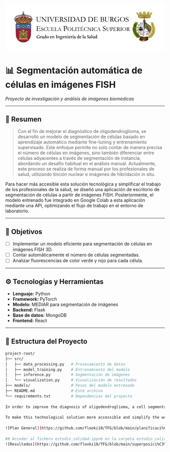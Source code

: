 ![Banner](https://github.com/flooki10/TFG/blob/main/banner.png)


# 📊 Segmentación automática de células en imágenes FISH
_Proyecto de investigación y análisis de imágenes biomédicas_

---

## 🌟 **Resumen**
> Con el fin de mejorar el diagnóstico de oligodendroglioma, se desarrolló un modelo de segmentación de células basado en aprendizaje automático mediante fine-tuning y entrenamiento supervisado. Este enfoque permite no solo contar de manera precisa el número de células en imágenes, sino también diferenciar entre células adyacentes a través de segmentación de instancia, abordando un desafío habitual en el análisis manual. Actualmente, este proceso se realiza de forma manual por los profesionales de salud, utilizando tinción nuclear e imágenes de hibridación in situ.

Para hacer más accesible esta solución tecnológica y simplificar el trabajo de los profesionales de la salud, se diseñó una aplicación de escritorio de segmentación de células a partir de imágenes FISH. Posteriormente, el modelo entrenado fue integrado en Google Colab a esta aplicación mediante una API, optimizando el flujo de trabajo en el entorno de laboratorio.

---

## 🎯 **Objetivos**
- [ ] Implementar un modelo eficiente para segmentación de células en imágenes FISH 3D.
- [ ] Contar automáticamente el número de células segmentadas.
- [ ] Analizar fluorescencias de color verde y rojo para cada célula.

---

## ⚙️ **Tecnologías y Herramientas**
- **Lenguaje:** Python
- **Framework:** PyTorch
- **Modelo:** MEDIAR para segmentación de imágenes
- **Backend:** Flask
- **Base de datos:** MongoDB
- **Frontend:** React

---

## 📁 **Estructura del Proyecto**
```bash
project-root/
├── src/
│   ├── data_processing.py   # Procesamiento de datos
│   ├── model_training.py    # Entrenamiento del modelo
│   ├── inference.py         # Segmentación de imágenes
│   └── visualization.py     # Visualización de resultados
├── models/                  # Pesos del modelo entrenado
├── README.md                # Este archivo
└── requirements.txt         # Dependencias del proyecto

In order to improve the diagnosis of oligodendroglioma, a cell segmentation model was developed based on machine learning through fine-tuning and supervised training. This approach not only allows for the precise counting of cells in images but also differentiates between adjacent cells using instance segmentation, addressing a common challenge in manual analysis. Currently, this process is performed manually by healthcare professionals using nuclear staining and in situ hybridization images.

To make this technological solution more accessible and simplify the work of healthcare professionals, a desktop application for cell segmentation from FISH images was designed. Subsequently, the trained model was integrated from Google Colab into this application via an API, optimizing the workflow in the laboratory environment.

![Plan General](https://github.com/flooki10/TFG/blob/main/planificaci%C3%B3n_TFG.png)

## Acceder al fichero estudio_calidad.ipynb en la carpeta estudio_calidad para más detalles sobre los resultados
![Resultados](https://github.com/flooki10/TFG/blob/main/superposici%C3%B3n_original_segmentada.png)
